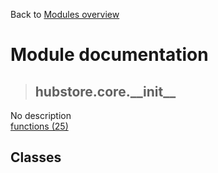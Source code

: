 Back to [Modules overview](https://github.com/pyrustic/hubstore/blob/master/docs/modules/README.md)
  
# Module documentation
>## hubstore.core.\_\_init\_\_
No description
<br>
[functions (25)](https://github.com/pyrustic/hubstore/blob/master/docs/modules/content/hubstore.core.__init__/functions.md)


## Classes

